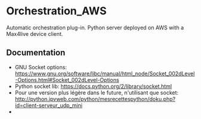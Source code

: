 # Orchestration_AWS

Automatic orchestration plug-in.
Python server deployed on AWS with a Max4live device client.

## Documentation
- GNU Socket options: https://www.gnu.org/software/libc/manual/html_node/Socket_002dLevel-Options.html#Socket_002dLevel-Options
- Python socket lib: https://docs.python.org/2/library/socket.html
- Pour une version plus légère dans le future, n'utilisant que socket: 
http://python.jpvweb.com/python/mesrecettespython/doku.php?id=client-serveur_udp_mini
- 
